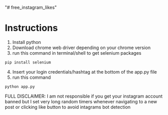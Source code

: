 "# free_instagram_likes" 

# Instructions

1. Install python
2. Download chrome web driver depending on your chrome version
3. run this command in terminal/shell to get selenium packages 
```
pip install selenium
```
4. Insert your login credentials/hashtag at the bottom of the app.py file
5. run this command
```
python app.py
```

FULL DISCLAIMER:
I am not responsible if you get your instagram account banned but I set very long random timers whenever navigating to a new post or clicking like button to avoid intagrams bot detection

